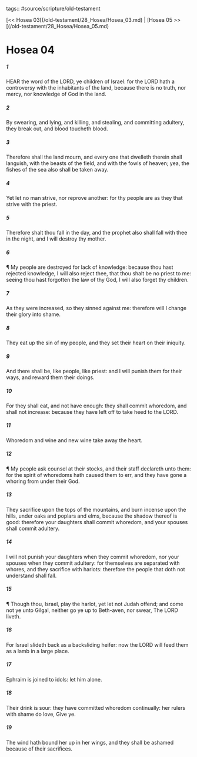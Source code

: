 tags:: #source/scripture/old-testament

[<< Hosea 03[(/old-testament/28_Hosea/Hosea_03.md) | [Hosea 05 >>[(/old-testament/28_Hosea/Hosea_05.md)

# Hosea 04

##### 1

HEAR the word of the LORD, ye children of Israel: for the LORD hath a controversy with the inhabitants of the land, because there is no truth, nor mercy, nor knowledge of God in the land.

##### 2

By swearing, and lying, and killing, and stealing, and committing adultery, they break out, and blood toucheth blood.

##### 3

Therefore shall the land mourn, and every one that dwelleth therein shall languish, with the beasts of the field, and with the fowls of heaven; yea, the fishes of the sea also shall be taken away.

##### 4

Yet let no man strive, nor reprove another: for thy people are as they that strive with the priest.

##### 5

Therefore shalt thou fall in the day, and the prophet also shall fall with thee in the night, and I will destroy thy mother.

##### 6

¶ My people are destroyed for lack of knowledge: because thou hast rejected knowledge, I will also reject thee, that thou shalt be no priest to me: seeing thou hast forgotten the law of thy God, I will also forget thy children.

##### 7

As they were increased, so they sinned against me: therefore will I change their glory into shame.

##### 8

They eat up the sin of my people, and they set their heart on their iniquity.

##### 9

And there shall be, like people, like priest: and I will punish them for their ways, and reward them their doings.

##### 10

For they shall eat, and not have enough: they shall commit whoredom, and shall not increase: because they have left off to take heed to the LORD.

##### 11

Whoredom and wine and new wine take away the heart.

##### 12

¶ My people ask counsel at their stocks, and their staff declareth unto them: for the spirit of whoredoms hath caused them to err, and they have gone a whoring from under their God.

##### 13

They sacrifice upon the tops of the mountains, and burn incense upon the hills, under oaks and poplars and elms, because the shadow thereof is good: therefore your daughters shall commit whoredom, and your spouses shall commit adultery.

##### 14

I will not punish your daughters when they commit whoredom, nor your spouses when they commit adultery: for themselves are separated with whores, and they sacrifice with harlots: therefore the people that doth not understand shall fall.

##### 15

¶ Though thou, Israel, play the harlot, yet let not Judah offend; and come not ye unto Gilgal, neither go ye up to Beth-aven, nor swear, The LORD liveth.

##### 16

For Israel slideth back as a backsliding heifer: now the LORD will feed them as a lamb in a large place.

##### 17

Ephraim is joined to idols: let him alone.

##### 18

Their drink is sour: they have committed whoredom continually: her rulers with shame do love, Give ye.

##### 19

The wind hath bound her up in her wings, and they shall be ashamed because of their sacrifices.
